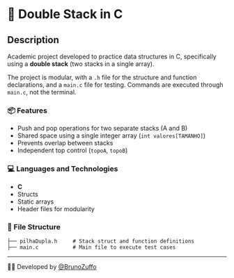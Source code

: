 # 🧩 Double Stack in C

## Description

Academic project developed to practice data structures in C, specifically using a **double stack** (two stacks in a single array).

The project is modular, with a `.h` file for the structure and function declarations, and a `main.c` file for testing. Commands are executed through `main.c`, not the terminal.

### 📦 Features

- Push and pop operations for two separate stacks (A and B)
- Shared space using a single integer array (`int valores[TAMANHO]`)
- Prevents overlap between stacks
- Independent top control (`topoA`, `topoB`)

### 💻 Languages and Technologies

- **C**
- Structs
- Static arrays
- Header files for modularity

### 📁 File Structure

```
├── pilhaDupla.h     # Stack struct and function definitions
├── main.c           # Main file to execute test cases
```

---

👨‍💻 Developed by [@BrunoZuffo](https://github.com/BrunoZuffo)
